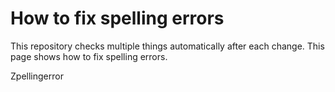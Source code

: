# How to fix spelling errors

This repository checks multiple things automatically after each change.
This page shows how to fix spelling errors.


Zpellingerror
